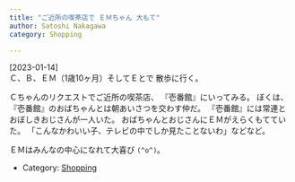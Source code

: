 ```yaml
---
title: "ご近所の喫茶店で ＥＭちゃん 大もて"
author: Satoshi Nakagawa
category: Shopping

---
```


[2023-01-14]  
 Ｃ、Ｂ、ＥＭ（1歳10ヶ月）そしてＥとで
散歩に行く。

 Ｃちゃんのリクエストでご近所の喫茶店、
『壱番館』にいってみる。
ぼくは、『壱番館』のおばちゃんとは朝あいさつを交わす仲だ。
『壱番館』には常連とおぼしきおじさんが一人いた。
おばちゃんとおじさんにＥＭがえらくもてていた。
「こんなかわいい子、テレビの中でしか見たことないわ」などなど。

 ＥＭはみんなの中心になれて大喜び `(^o^)`。

- Category: [Shopping](categories.html#Shopping)

